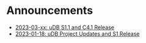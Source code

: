 # Announcements

* [2023-03-xx: uDB S1.1 and C4.1 Release](announcements/announcement-202303xx.md)
* [2023-01-18: uDB Project Updates and S1 Release](announcements/announcement-20230118.md)